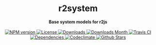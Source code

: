 <h1 align="center">r2system</h1>

<div align="center">
  <strong>Base system models for r2js</strong>
</div>

<br />

<div align="center">
  <!-- NPM version -->
  <a href="https://npmjs.org/package/r2system" target="_blank">
    <img src="https://img.shields.io/npm/v/r2system.svg" alt="NPM version" />
  </a>
  <!-- License -->
  <a href="https://npmjs.org/package/r2system" target="_blank">
    <img src="https://img.shields.io/npm/l/r2system.svg" alt="License" />
  </a>
  <!-- Downloads -->
  <a href="https://npmjs.org/package/r2system" target="_blank">
    <img src="https://img.shields.io/npm/dt/r2system.svg" alt="Downloads" />
  </a>
  <!-- Downloads Month -->
  <a href="https://npmjs.org/package/r2system" target="_blank">
    <img src="https://img.shields.io/npm/dm/r2system.svg" alt="Downloads Month" />
  </a>
  <!-- Travis CI -->
  <a href="https://travis-ci.org/r2js/r2system" target="_blank">
    <img src="https://img.shields.io/travis/r2js/r2system.svg" alt="Travis CI" />
  </a>
  <!-- Dependencies -->
  <a href="https://david-dm.org/r2js/r2system" target="_blank">
    <img src="https://img.shields.io/david/r2js/r2system.svg" alt="Dependencies" />
  </a>
  <!-- Codeclimate -->
  <a href="https://codeclimate.com/github/r2js/r2system" target="_blank">
    <img src="https://img.shields.io/codeclimate/github/r2js/r2system.svg" alt="Codeclimate" />
  </a>
  <!-- Github Stars -->
  <a href="https://github.com/r2js/r2system" target="_blank">
    <img src="https://img.shields.io/github/stars/r2js/r2system.svg?label=%E2%98%85" alt="Github Stars" />
  </a>
</div>

<br />
